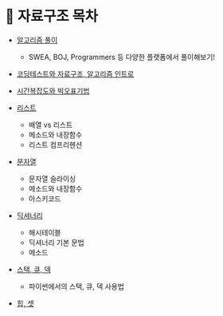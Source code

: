 # 📁 자료구조 목차

- [알고리즘 풀이](https://github.com/psun0610/TIL/tree/master/Algorithm_Practice)
  - SWEA, BOJ, Programmers 등 다양한 플랫폼에서 풀이해보기!

- [코딩테스트와 자료구조, 알고리즘 인트로](https://github.com/psun0610/TIL/blob/master/04_DataStructure/%EC%9E%90%EB%A3%8C%EA%B5%AC%EC%A1%B01_%EC%BD%94%EB%94%A9%ED%85%8C%EC%8A%A4%ED%8A%B8.md)

- [시간복잡도와 빅오표기법](https://github.com/psun0610/TIL/blob/master/04_DataStructure/%EC%9E%90%EB%A3%8C%EA%B5%AC%EC%A1%B02-1_%EC%8B%9C%EA%B0%84%EB%B3%B5%EC%9E%A1%EB%8F%84%EC%99%80_%EB%B9%85%EC%98%A4%ED%91%9C%EA%B8%B0%EB%B2%95.md.md)

- [리스트](https://github.com/psun0610/TIL/blob/master/04_DataStructure/%EC%9E%90%EB%A3%8C%EA%B5%AC%EC%A1%B02-2_%EB%A6%AC%EC%8A%A4%ED%8A%B8.md)
  - 배열 vs 리스트
  - 메소드와 내장함수
  - 리스트 컴프리헨션

- [문자열](https://github.com/psun0610/TIL/blob/master/04_DataStructure/%EC%9E%90%EB%A3%8C%EA%B5%AC%EC%A1%B03_%EB%AC%B8%EC%9E%90%EC%97%B4.md)
  - 문자열 슬라이싱
  - 메소드와 내장함수
  - 아스키코드

- [딕셔너리](https://github.com/psun0610/TIL/blob/master/04_DataStructure/%EC%9E%90%EB%A3%8C%EA%B5%AC%EC%A1%B04_%EB%94%95%EC%85%94%EB%84%88%EB%A6%AC.md)
  - 해시테이블
  - 딕셔너리 기본 문법
  - 메소드

- [스택, 큐, 덱](https://github.com/psun0610/TIL/blob/master/04_DataStructure/%EC%9E%90%EB%A3%8C%EA%B5%AC%EC%A1%B05_%EC%8A%A4%ED%83%9D_%ED%81%90.md)
  - 파이썬에서의 스택, 큐, 덱 사용법

- [힙, 셋](https://github.com/psun0610/TIL/blob/master/04_DataStructure/%EC%9E%90%EB%A3%8C%EA%B5%AC%EC%A1%B06_%ED%9E%99_%EC%85%8B.md)